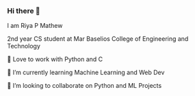 ### Hi there 👋

I am Riya P Mathew

2nd year CS student at Mar Baselios College of Engineering and Technology

🔭 Love to work with Python and C 

🌱 I’m currently learning Machine Learning and Web Dev

👯 I’m looking to collaborate on Python and ML Projects

<!--
**RiyaMathew-11/RiyaMathew-11** is a ✨ _special_ ✨ repository because its `README.md` (this file) appears on your GitHub profile.

Here are some ideas to get you started:

- 🔭 I’m currently working on ...
- 🌱 I’m currently learning Machine Learning...
- 👯 I’m looking to collaborate on ...
- 🤔 I’m looking for help with ...
- 💬 Ask me about ...
- 📫 How to reach me: ...
- 😄 Pronouns: ...
- ⚡ Fun fact: ...
-->
